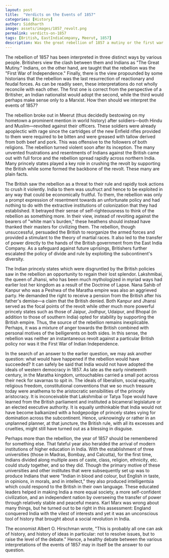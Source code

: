 ```yaml
---
layout: post
title:  "Verdicts on the Events of 1857"
categories: [History]
author: Siddharth
image: assets/images/1857_revolt.png
permalink: verdicts-on-1857
tags: [British, EastIndiaCompany, Meerut, 1857]
description: Was the great rebellion of 1857 a mutiny or the first war of Independence?
---
```

The rebellion of 1857 has been interpreted in three distinct ways by various people. Britishers view the clash between them and Indians as "The Great Mutiny." Indians, on the other hand, are taught that the rebellion was the "First War of Independence." Finally, there is the view propounded by some historians that the rebellion was the last resurrection of reactionary and feudal forces. As can be readily seen, these interpretations do not wholly reconcile with each other. The first one is correct from the perspective of a Britisher, an Indian nationalist would adopt the second, while the third would perhaps make sense only to a Marxist. How then should we interpret the events of 1857?

The rebellion broke out in Meerut (thus decidedly bestowing on my hometown a prominent mention in world history) after soldiers—both Hindu and Muslim—revolted against their officers. These soldiers were already apoplectic with rage since the cartridges of the new Enfield rifles provided to them were required to be bitten and were greased with tallow derived from both beef and pork. This was offensive to the followers of both religions. The rebellion turned violent soon after its inception. The many unvented frustrations and resentments of Indians against the British came out with full force and the rebellion spread rapidly across northern India. Many princely states played a key role in crushing the revolt by supporting the British while some formed the backbone of the revolt. These many are plain facts.

The British saw the rebellion as a threat to their rule and rapidly took actions to crush it violently. India to them was usufruct and hence to be exploited in any way that could be economically fruitful. To them, the rebellion was only a prompt expression of resentment towards an unfortunate policy and had nothing to do with the extractive institutions of colonization that they had established. It betrayed their sense of self-righteousness to think of the rebellion as something more. In their view, instead of revolting against the bearers of "white man's burden," these heathens should instead have thanked their masters for civilizing them. The rebellion, though unsuccessful, persuaded the British to reorganize the armed forces and provided a stimulant to the theory of martial races. It also led to the transfer of power directly to the hands of the British government from the East India Company. As a safeguard against future uprisings, Britishers further escalated the policy of divide and rule by exploiting the subcontinent's diversity.

The Indian princely states which were disgruntled by the British policies saw in the rebellion an opportunity to regain their lost splendor. Lakshmibai, the queen of Jhansi, who has been much mythologized in myriad ways had earlier lost her kingdom as a result of the Doctrine of Lapse. Nana Sahib of Kanpur who was a Peshwa of the Maratha empire was also an aggrieved party. He demanded the right to receive a pension from the British after his father's demise—a claim that the British denied. Both Kanpur and Jhansi served as the focal points of the revolt while other much more powerful princely states such as those of Jaipur, Jodhpur, Udaipur, and Bhopal (in addition to those of southern India) opted for stability by supporting the British empire. Thus, the source of the rebellion remains inexplicable. Perhaps, it was a mixture of anger towards the British combined with personal motives of the belligerents on both sides. In this sense, the rebellion was neither an instantaneous revolt against a particular British policy nor was it the First War of Indian Independence.

In the search of an answer to the earlier question, we may ask another question: what would have happened if the rebellion would have succeeded? It can safely be said that India would not have adopted the ideals of western democracy in 1857. As late as the early nineteenth century, in the Maratha kingdom, untouchables carried a small pot across their neck for savarnas to spit in. The ideals of liberalism, social equality, religious freedom, constitutional conventions that we so much treasure today were anathema to the aristocratic sensibilities of the princely aristocracy. It is inconceivable that Lakshmibai or Tatya Tope would have learned from the British parliament and instituted a bicameral legislature or an elected executive authority. It is equally unthinkable that India would not have become balkanized with a hodgepodge of princely states vying for domination across the subcontinent. Hence, unknowingly or rather in an unplanned planner, at that juncture, the British rule, with all its excesses and cruelties, might still have turned out as a blessing in disguise.

Perhaps more than the rebellion, the year of 1857 should be remembered for something else. That fateful year also heralded the arrival of modern institutions of higher education in India. With the establishment of three universities (those in Madras, Bombay, and Calcutta), for the first time, Indians divided along multiple axes of caste, class, religion, ethnicity, etc. could study together, and so they did. Though the primary motive of these universities and other institutes that were subsequently set up was to produce Indians that were "Indian in blood and colour, but English in taste, in opinions, in morals, and in intellect," they also produced intelligentsia which could respond to the British in their own language. These educated leaders helped in making India a more equal society, a more self-confident civilization, and an independent nation by overseeing the transfer of power through relatively stable and peaceful means. Karl Marx was wrong about many things, but he turned out to be right in this assessment: England conquered India with the vilest of interests and yet it was an unconscious tool of history that brought about a social revolution in India.

The economist Albert O. Hirschman wrote, "This is probably all one can ask of history, and history of ideas in particular: not to resolve issues, but to raise the level of the debate." Hence, a healthy debate between the various interpretations of the events of 1857 may in itself be the answer to our question.